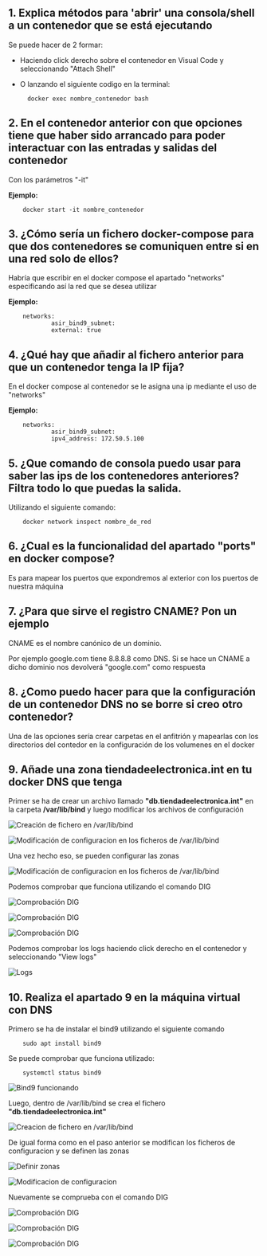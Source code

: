## 1. Explica métodos para 'abrir' una consola/shell a un contenedor que se está ejecutando

Se puede hacer de 2 formar:

- Haciendo click derecho sobre el contenedor en Visual Code y seleccionando "Attach Shell"
- O lanzando el siguiente codigo en la terminal:
    
        docker exec nombre_contenedor bash

## 2. En el contenedor anterior con que opciones tiene que haber sido arrancado para poder interactuar con las entradas y salidas del contenedor

Con los parámetros "-it"

**Ejemplo:**

        docker start -it nombre_contenedor

## 3. ¿Cómo sería un fichero docker-compose para que dos contenedores se comuniquen entre si en una red solo de ellos?

Habría que escribir en el docker compose el apartado "networks" especificando así la red que se desea utilizar

**Ejemplo:**

        networks:
                asir_bind9_subnet:
                external: true

## 4. ¿Qué hay que añadir al fichero anterior para que un contenedor tenga la IP fija?

En el docker compose al contenedor se le asigna una ip mediante el uso de "networks"

**Ejemplo:**

        networks:
                asir_bind9_subnet:
                ipv4_address: 172.50.5.100

## 5. ¿Que comando de consola puedo usar para saber las ips de los contenedores anteriores? Filtra todo lo que puedas la salida.

Utilizando el siguiente comando:

        docker network inspect nombre_de_red

## 6. ¿Cual es la funcionalidad del apartado "ports" en docker compose?

Es para mapear los puertos que expondremos al exterior con los puertos de nuestra máquina

## 7. ¿Para que sirve el registro CNAME? Pon un ejemplo

CNAME es el nombre canónico de un dominio. 

Por ejemplo google.com tiene 8.8.8.8 como DNS. Si se hace un CNAME a dicho dominio nos devolverá "google.com" como respuesta

## 8. ¿Como puedo hacer para que la configuración de un contenedor DNS no se borre si creo otro contenedor?

Una de las opciones sería crear carpetas en el anfitrión y mapearlas con los directorios del contedor en la configuración de los volumenes en el docker

## 9. Añade una zona tiendadeelectronica.int en tu docker DNS que tenga 

Primer se ha de crear un archivo llamado **"db.tiendadeelectronica.int"** en la carpeta **/var/lib/bind** y luego modificar los archivos de configuración


![ Creación de fichero en /var/lib/bind ](./imagenes/1.png)

![ Modificación de configuracion en los ficheros de /var/lib/bind ](./imagenes/2.png)

Una vez hecho eso, se pueden configurar las zonas

![ Modificación de configuracion en los ficheros de /var/lib/bind ](./imagenes/3.png)

Podemos comprobar que funciona utilizando el comando DIG

![ Comprobación DIG ](./imagenes/4.png)

![ Comprobación DIG ](./imagenes/5.png)

![ Comprobación DIG ](./imagenes/6.png)

Podemos comprobar los logs haciendo click derecho en el contenedor y seleccionando "View logs"

![ Logs ](./imagenes/11.png)

## 10. Realiza el apartado 9 en la máquina virtual con DNS

Primero se ha de instalar el bind9 utilizando el siguiente comando

        sudo apt install bind9

Se puede comprobar que funciona utilizado:

        systemctl status bind9

![ Bind9 funcionando ](./imagenes/7.png)

Luego, dentro de /var/lib/bind se crea el fichero **"db.tiendadeelectronica.int"**

![ Creacion de fichero en /var/lib/bind ](./imagenes/8.png)

De igual forma como en el paso anterior se modifican los ficheros de configuracion y se definen las zonas

![ Definir zonas ](./imagenes/9.png)

![ Modificacion de configuracion ](./imagenes/10.png)

Nuevamente se comprueba con el comando DIG

![ Comprobación DIG ](./imagenes/12.png)

![ Comprobación DIG ](./imagenes/13.png)

![ Comprobación DIG ](./imagenes/14.png)




















